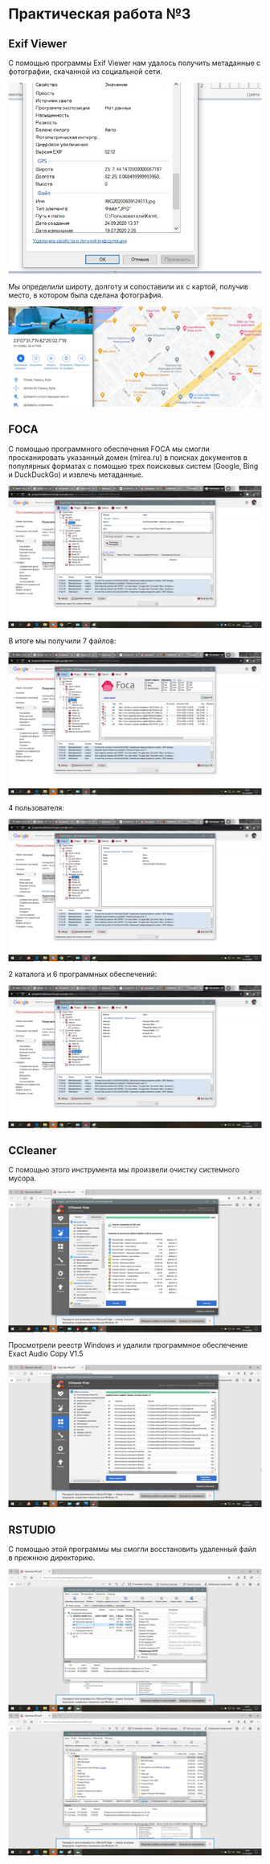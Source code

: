 Практическая работа №3
=====================

Exif Viewer
-----------------------------------
С помощью программы Exif Viewer нам удалось получить метаданные с фотографии, скачанной из социальной сети.

![screenshot of sample](https://github.com/YatsushkoKatya/praktika/blob/main/3/screenshots/geo1.jpg)

Мы определили широту, долготу и сопоставили их с картой, получив место, в котором была сделана фотография.

![screenshot of sample](https://github.com/YatsushkoKatya/praktika/blob/main/3/screenshots/geo2.jpg)

FOCA
-----------------------------------

С помощью программного обеспечения FOCA мы смогли  просканировать указанный домен (mirea.ru) в поисках документов в популярных форматах с помощью трех поисковых систем (Google, Bing и DuckDuckGo) и извлечь метаданные.

![screenshot of sample](https://github.com/YatsushkoKatya/praktika/blob/main/3/screenshots/FOCA1.jpg)

В итоге  мы получили 7 файлов:

![screenshot of sample](https://github.com/YatsushkoKatya/praktika/blob/main/3/screenshots/FOCA2.jpg)

4 пользователя:

![screenshot of sample](https://github.com/YatsushkoKatya/praktika/blob/main/3/screenshots/FOCA3.jpg)

2 каталога и 6 программных обеспечений:

![screenshot of sample](https://github.com/YatsushkoKatya/praktika/blob/main/3/screenshots/FOCA4.jpg)

CCleaner
-----------------------------------

С помощью этого инструмента мы произвели очистку системного мусора.

![screenshot of sample](https://github.com/YatsushkoKatya/praktika/blob/main/3/screenshots/CC1.jpg)

Просмотрели реестр Windows и удалили программное обеспечение Exact Audio Copy V1.5

![screenshot of sample](https://github.com/YatsushkoKatya/praktika/blob/main/3/screenshots/CC2.jpg)

RSTUDIO
-----------------------------------

С помощью этой программы мы смогли восстановить удаленный файл в прежнюю директорию.

![screenshot of sample](https://github.com/YatsushkoKatya/praktika/blob/main/3/screenshots/R1.jpg)
![screenshot of sample](https://github.com/YatsushkoKatya/praktika/blob/main/3/screenshots/R2.jpg)




